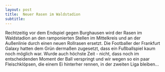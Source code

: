 ```yaml
---
layout: post
title:  Neuer Rasen im Waldstadion
subtitle:  
---
```


Rechtzeitig vor dem Endspiel gegen Burghausen wird der Rasen im Waldstadion an den ramponierten Stellen im Mittelkreis und an der Außenlinie durch einen neuen Rollrasen ersetzt. Die Footballer der Frankfurt Galaxy hatten dem Grün dermaßen zugesetzt, dass ein Fußballspiel kaum noch möglich war. Wurde auch höchste Zeit - nicht, dass noch im entscheidenden Moment der Ball verspringt und wir wegen so ein paar Fleischklöpsen, die einem Ei hinterher rennen, in der zweiten Liga bleiben...


